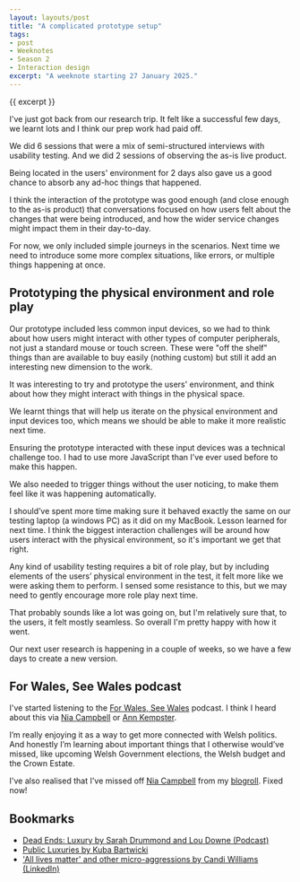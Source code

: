 ```yaml
---
layout: layouts/post
title: "A complicated prototype setup"
tags:
- post
- Weeknotes
- Season 2
- Interaction design
excerpt: "A weeknote starting 27 January 2025."
--- 
```


{{ excerpt }}

I've just got back from our research trip. It felt like a successful few days, we learnt lots and I think our prep work had paid off.

We did 6 sessions that were a mix of semi-structured interviews with usability testing. And we did 2 sessions of observing the as-is live product.

Being located in the users' environment for 2 days also gave us a good chance to absorb any ad-hoc things that happened.

I think the interaction of the prototype was good enough (and close enough to the as-is product) that conversations focused on how users felt about the changes that were being introduced, and how the wider service changes might impact them in their day-to-day.

For now, we only included simple journeys in the scenarios. Next time we need to introduce some more complex situations, like errors, or multiple things happening at once. 

## Prototyping the physical environment and role play 

Our prototype included less common input devices, so we had to think about how users might interact with other types of computer peripherals, not just a standard mouse or touch screen. These were "off the shelf" things than are available to buy easily (nothing custom) but still it add an interesting new dimension to the work.

It was interesting to try and prototype the users' environment, and think about how they might interact with things in the physical space. 

We learnt things that will help us iterate on the physical environment and input devices too, which means we should be able to make it more realistic next time.

Ensuring the prototype interacted with these input devices was a technical challenge too. I had to use more JavaScript than I’ve ever used before to make this happen.

We also needed to trigger things without the user noticing, to make them feel like it was happening automatically.

I should’ve spent more time making sure it behaved exactly the same on our testing laptop (a windows PC) as it did on my MacBook. Lesson learned for next time. I think the biggest interaction challenges will be around how users interact with the physical environment, so it's important we get that right.

Any kind of usability testing requires a bit of role play, but by including elements of the users’ physical environment in the test, it felt more like we were asking them to perform. I sensed some resistance to this, but we may need to gently encourage more role play next time.

That probably sounds like a lot was going on, but I'm relatively sure that, to the users, it felt mostly seamless. So overall I'm pretty happy with how it went.

Our next user research is happening in a couple of weeks, so we have a few days to create a new version.

## For Wales, See Wales podcast

I've started listening to the [For Wales, See Wales](https://forwalesseewales.buzzsprout.com/) podcast. I think I heard about this via [Nia Campbell](https://medium.com/@niacampbell) or [Ann Kempster](https://annkempster.com/).

I’m really enjoying it as a way to get more connected with Welsh politics. And honestly I’m learning about important things that I otherwise would’ve missed, like upcoming Welsh Government elections, the Welsh budget and the Crown Estate.

I've also realised that I've missed off [Nia Campbell](https://medium.com/@niacampbell) from my [blogroll](/blogroll). Fixed now!

## Bookmarks 

- [Dead Ends: Luxury by Sarah Drummond and Lou Downe (Podcast)](https://good.services/deadendspodcast/luxury) 
- [Public Luxuries by Kuba Bartwicki](http://kubabartwicki.com/posts/public-luxuries/)
- ['All lives matter'​ and other micro-aggressions by Candi Williams (LinkedIn)](https://www.linkedin.com/pulse/all-lives-matter-other-micro-aggressions-candi-williams)